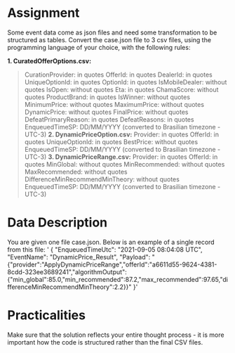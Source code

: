 # Assignment
Some event data come as json files and need some transformation to be structured as tables. Convert the case.json file to 3 csv files, using the programming language of your choice, with the following rules:

**1. CuratedOfferOptions.csv:**
>CurationProvider: in quotes
>OfferId: in quotes
>DealerId: in quotes
>UniqueOptionId: in quotes
>OptionId: in quotes
>IsMobileDealer: without quotes
>IsOpen: without quotes
>Eta: in quotes
>ChamaScore: without quotes
>ProductBrand: in quotes
>IsWinner: without quotes
>MinimumPrice: without quotes
>MaximumPrice: without quotes
>DynamicPrice: without quotes
>FinalPrice: without quotes
>DefeatPrimaryReason: in quotes
>DefeatReasons: in quotes
>EnqueuedTimeSP: DD/MM/YYYY (converted to Brasilian timezone - UTC-3)
**2. DynamicPriceOption.csv:**
>Provider: in quotes
>OfferId: in quotes
>UniqueOptionId: in quotes
>BestPrice: without quotes
>EnqueuedTimeSP: DD/MM/YYYY (converted to Brasilian timezone - UTC-3)
**3. DynamicPriceRange.csv:**
>Provider: in quotes
>OfferId: in quotes
>MinGlobal: without quotes
>MinRecommended: without quotes
>MaxRecommended: without quotes
>DifferenceMinRecommendMinTheory: without quotes
>EnqueuedTimeSP: DD/MM/YYYY (converted to Brasilian timezone - UTC-3)
# Data Description
You are given one file case.json. Below is an example of a single record from this file:
'
{
    "EnqueuedTimeUtc": "2021-09-05 08:04:08 UTC",
    "EventName": "DynamicPrice_Result",
    "Payload": "{\"provider\":\"ApplyDynamicPriceRange\",\"offerId\":\"a6611d55-9624-4381-8cdd-323ee3689241\",\"algorithmOutput\":{\"min_global\":85.0,\"min_recommended\":87.2,\"max_recommended\":97.65,\"differenceMinRecommendMinTheory\":2.2}}"
  }'
# Practicalities
Make sure that the solution reflects your entire thought process - it is more important how the code is structured rather than the final CSV files.